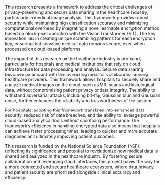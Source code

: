 This research presents a framework to address the critical challenges of privacy-preserving and secure data sharing in the healthcare industry, particularly in medical image analysis. This framework provides robust security while maintaining high classification accuracy and minimizing computational overhead by integrating a novel learnable encryption method based on block-pixel operation with the Vision Transformer (ViT). The key innovation lies in creating unique scrambling patterns for each encryption key, ensuring that sensitive medical data remains secure, even when processed on cloud-based platforms.

The impact of this research on the healthcare industry is profound, particularly for hospitals and medical institutions that rely on cloud infrastructure for data processing and analysis. Secure data sharing becomes paramount with the increasing need for collaboration among healthcare providers. This framework allows hospitals to securely share and analyze medical images on the cloud, such as MRI scans and histological data, without compromising patient privacy or data integrity. The ability to withstand adversarial attacks, including bit-flip, Gaussian blur, and Gaussian noise, further enhances the reliability and trustworthiness of the system.

For hospitals, adopting this framework translates into enhanced data security, reduced risk of data breaches, and the ability to leverage powerful cloud-based analytical tools without sacrificing performance. The framework’s efficiency in handling encrypted data also means that hospitals can achieve faster processing times, leading to quicker and more accurate diagnoses and ultimately improving patient outcomes.

This research is funded by the National Science Foundation (NSF), reflecting its significance and potential to revolutionize how medical data is shared and analyzed in the healthcare industry. By fostering secure collaboration and leveraging cloud interfaces, this project paves the way for a more connected and secure healthcare ecosystem, where data privacy and patient security are prioritized alongside clinical accuracy and efficiency.
